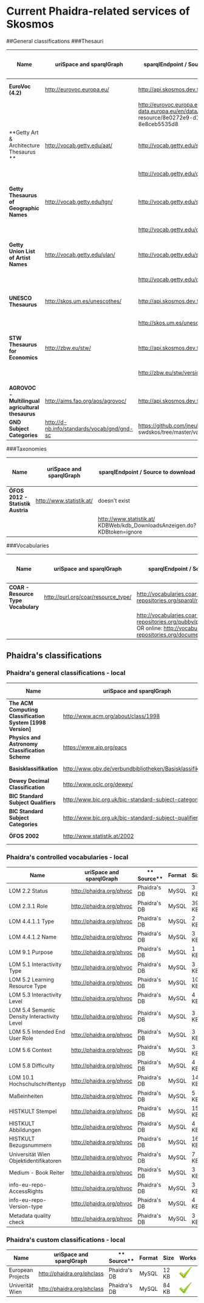 # Current Phaidra-related services of Skosmos

##General classifications
###Thesauri

| **Name** | **uriSpace and sparqlGraph** | **sparqlEndpoint / Source to download** |**Format** | **Text-index / TDB Size** | **Works** |
| -- | -- | -- | -- | -- | -- |
| **EuroVoc (4.2)**| http://eurovoc.europa.eu/ |  http://api.skosmos.dev.finto.fi/sparql | SKOS | Yes  |  online ![](Images/tick.png) |
| | | http://eurovoc.europa.eu/http://open-data.europa.eu/en/data/dataset/eurovoc/ resource/8e0272e9-d12a-4e78-9fe7-8e8ceb5535d8 |.rdf |  900 MB | local ![](Images/tick.png) |
| **Getty Art & Architecture Thesaurus ** |http://vocab.getty.edu/aat/ | http://vocab.getty.edu/sparql | SKOS | *No* | online ![](Images/delete.png) |
| | | http://vocab.getty.edu/dataset/aat/full.zip | .nt | 5,9 GB | local ![](Images/tick.png)|  
| **Getty Thesaurus of Geographic Names** | http://vocab.getty.edu/tgn/ | http://vocab.getty.edu/sparql | SKOS | *No* | online ![](Images/delete.png)| 
| | | http://vocab.getty.edu/dataset/tgn/full.zip | .nt |69 GB | (local) ![](Images/tick.png) |
| **Getty Union List of Artist Names** | http://vocab.getty.edu/ulan/ | http://vocab.getty.edu/sparql | SKOS | *No* | online ![](Images/delete.png)| 
| | | http://vocab.getty.edu/dataset/ulan/full.zip | .nt |16 GB | (local) ![](Images/tick.png) |
|  **UNESCO Thesaurus** | http://skos.um.es/unescothes/ | http://api.skosmos.dev.finto.fi/sparql | SKOS | Yes | online ![](Images/tick.png) |
|  |   | http://skos.um.es/unescothes/ |  .rdf| 320 MB  | local ![](Images/tick.png) |
| **STW Thesaurus for Economics** | http://zbw.eu/stw/ | http://api.skosmos.dev.finto.fi/sparql | SKOS | Yes  | online ![](Images/tick.png) |
| | | http://zbw.eu/stw/version/latest/about | .rdf / .nt / .ttl | ![](Images/question_mark.png) |  (local) ![](Images/tick.png)  |
| **AGROVOC - Multilingual agricultural thesaurus** | http://aims.fao.org/aos/agrovoc/ | http://api.skosmos.dev.finto.fi/sparql | SKOS | Yes | online ![](Images/tick.png) |
| **GND Subject Categories** | http://d-nb.info/standards/vocab/gnd/gnd-sc | https://github.com/jneubert/ swdskos/tree/master/var/2016-02/src |  rdf |  ![](Images/question_mark.png) | local ![](Images/tick.png)|

###Taxonomies

| **Name** | **uriSpace and sparqlGraph** | **sparqlEndpoint / Source to download** |**Format** | **Text-index / TDB Size** | **Works** |
| -- | -- | -- | -- | -- | -- |
| **ÖFOS 2012 - Statistik Austria** | http://www.statistik.at/ | doesn't exist | -  | - | online ![](Images/delete.png)  | 
|  |  | http://www.statistik.at/ KDBWeb/kdb_DownloadsAnzeigen.do?KDBtoken=ignore | CSV, PDF, XLS | 900 MB  | local ![](Images/tick.png)  |

###Vocabularies

| **Name** | **uriSpace and sparqlGraph** | **sparqlEndpoint / Source to download** |**Format** | **Text-index / TDB Size** | **Works** |
| -- | -- | -- | -- | -- | -- |
| **COAR - Resource Type Vocabulary** |  http://purl.org/coar/resource_type/ | http://vocabularies.coar-repositories.org/sparql/repositories/coar | *SKOS-XL* | ![](Images/question_mark.png) | online ![](Images/delete.png) |
| | | http://vocabularies.coar-repositories.org/pubby/page/resource_type.xml OR online: http://vocabularies.coar-repositories.org/documentation/resource_types| SKOS-XL | 60 MB  | local ![](Images/tick.png) |


## Phaidra's classifications
### Phaidra's general classifications - local

| **Name** | **uriSpace and sparqlGraph** | ** Source** |**Format** | **Size** | **Works** |
| -- | -- | -- | -- | -- | -- |
| **The ACM Computing Classification System [1998 Version]**| http://www.acm.org/about/class/1998 | Phaidra's DB | MySQL | 1,2 MB | ![](Images/tick.png) | 
| **Physics and Astronomy Classification Scheme** | https://www.aip.org/pacs | Phaidra's DB | MySQL | 4,6 MB | ![](Images/tick.png) |
| **Basisklassifikation** | http://www.gbv.de/verbundbibliotheken/Basisklassifikation | Phaidra's DB | MySQL | 1,7 MB | ![](Images/tick.png) |
| **Dewey Decimal Classification** | http://www.oclc.org/dewey/ | Phaidra's DB | MySQL | 1,3 MB | ![](Images/tick.png) |
| **BIC Standard Subject Qualifiers** | http://www.bic.org.uk/bic-standard-subject-categories/ | Phaidra's DB | MySQL | 533 KB | ![](Images/tick.png) |
| **BIC Standard Subject Categories** | http://www.bic.org.uk/bic-standard-subject-qualifiers/ | Phaidra's DB | MySQL | 1,6 MB | ![](Images/tick.png) | 
| **ÖFOS 2002** | http://www.statistik.at/2002 | Phaidra's DB | MySQL | 1,3 MB | ![](Images/tick.png) | 

### Phaidra's controlled vocabularies - local

| **Name** | **uriSpace and sparqlGraph** | ** Source** |**Format** | **Size** | **Works** |
| -- | -- | -- | -- | -- | -- |
| LOM 2.2 Status | http://phaidra.org/phvoc | Phaidra's DB | MySQL | 3 KB  |  ![](Images/tick.png) |
| LOM 2.3.1 Role | http://phaidra.org/phvoc | Phaidra's DB | MySQL | 39 KB |  ![](Images/tick.png) |
| LOM 4.4.1.1 Type | http://phaidra.org/phvoc | Phaidra's DB | MySQL | 2 KB |  ![](Images/tick.png) |
| LOM 4.4.1.2 Name | http://phaidra.org/phvoc | Phaidra's DB | MySQL | 3 KB |  ![](Images/tick.png) |
| LOM 9.1 Purpose | http://phaidra.org/phvoc | Phaidra's DB | MySQL | 1 KB |  ![](Images/tick.png) |
| LOM 5.1 Interactivity Type | http://phaidra.org/phvoc | Phaidra's DB | MySQL | 3 KB |  ![](Images/tick.png) |
| LOM 5.2 Learning Resource Type | http://phaidra.org/phvoc | Phaidra's DB | MySQL | 10 KB |  ![](Images/tick.png) |
| LOM 5.3 Interactivity Level | http://phaidra.org/phvoc | Phaidra's DB | MySQL | 4 KB |  ![](Images/tick.png) |
| LOM 5.4 Semantic Density Interactivity Level | http://phaidra.org/phvoc | Phaidra's DB | MySQL | 3 KB |  ![](Images/tick.png) |
| LOM 5.5 Intended End User Role | http://phaidra.org/phvoc | Phaidra's DB | MySQL | 3 KB  |  ![](Images/tick.png) |
| LOM 5.6 Context | http://phaidra.org/phvoc | Phaidra's DB | MySQL | 3 KB |  ![](Images/tick.png) |
| LOM 5.8 Difficulty | http://phaidra.org/phvoc | Phaidra's DB | MySQL | 4 KB |  ![](Images/tick.png) |
| LOM 10.1 Hochschulschriftentyp | http://phaidra.org/phvoc | Phaidra's DB | MySQL | 14 KB |  ![](Images/tick.png) |
| Maßeinheiten | http://phaidra.org/phvoc | Phaidra's DB | MySQL | 5 KB |  ![](Images/tick.png) |
| HISTKULT Stempel | http://phaidra.org/phvoc | Phaidra's DB | MySQL | 15 KB |  ![](Images/tick.png) |
| HISTKULT Abbildungen | http://phaidra.org/phvoc | Phaidra's DB | MySQL | 4 KB |  ![](Images/tick.png) |
| HISTKULT Bezugsnummern | http://phaidra.org/phvoc | Phaidra's DB | MySQL | 16 KB |  ![](Images/tick.png) |
| Universität Wien Objektidentifikatoren | http://phaidra.org/phvoc | Phaidra's DB | MySQL | 7 KB |  ![](Images/tick.png) |
| Medium - Book Reiter | http://phaidra.org/phvoc | Phaidra's DB | MySQL | 3 KB |  ![](Images/tick.png) |
| info-eu-repo-AccessRights | http://phaidra.org/phvoc | Phaidra's DB | MySQL | 3 KB |  ![](Images/tick.png) |
| info-eu-repo-Version-type | http://phaidra.org/phvoc | Phaidra's DB | MySQL | 4 KB |  ![](Images/tick.png) |
| Metadata quality check | http://phaidra.org/phvoc | Phaidra's DB | MySQL | 3 KB |  ![](Images/tick.png) |



### Phaidra's custom classifications - local

| **Name** | **uriSpace and sparqlGraph** | ** Source** |**Format** | **Size** | **Works** |
| -- | -- | -- | -- | -- | -- |
| European Projects |  http://phaidra.org/phclass | Phaidra's DB | MySQL | 12 KB  |  ![](Images/tick.png) |
| Univerität Wien |http://phaidra.org/phclass | Phaidra's DB | MySQL | 84 KB |  ![](Images/tick.png) |